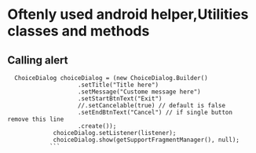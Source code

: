 # Oftenly used android helper,Utilities classes and methods

## Calling alert
```
  ChoiceDialog choiceDialog = (new ChoiceDialog.Builder()                    
                    .setTitle("Title here")
                    .setMessage("Custome message here")
                    .setStartBtnText("Exit")
                    //.setCancelable(true) // default is false
                    .setEndBtnText("Cancel") // if single button remove this line
                    .create());
             choiceDialog.setListener(listener);
             choiceDialog.show(getSupportFragmentManager(), null);
            ```
             

